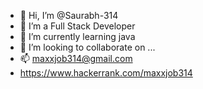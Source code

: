 - 👋 Hi, I’m @Saurabh-314
- 👀 I’m a Full Stack Developer
- 🌱 I’m currently learning java
- 💞️ I’m looking to collaborate on ...
- 📫 maxxjob314@gmail.com
- https://www.hackerrank.com/maxxjob314

<!---
Saurabh-314/Saurabh-314 is a ✨ special ✨ repository because its `README.md` (this file) appears on your GitHub profile.
You can click the Preview link to take a look at your changes.
--->
